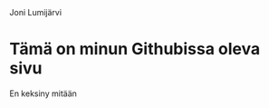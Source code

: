 <!DOCTYPE html>
<html>
<head>
Joni Lumijärvi
</head>
<body>

<h1>Tämä on minun Githubissa oleva sivu</h1>
<p>En keksiny mitään</p>

</body>
</html>
